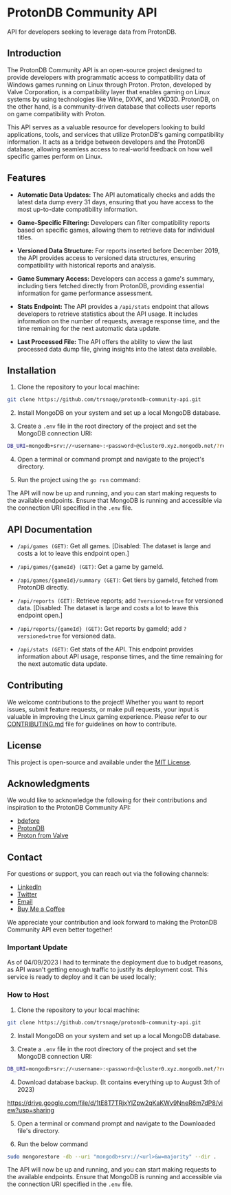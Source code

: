 # ProtonDB Community API

API for developers seeking to leverage data from ProtonDB.


## Introduction

The ProtonDB Community API is an open-source project designed to provide developers with programmatic access to compatibility data of Windows games running on Linux through Proton. Proton, developed by Valve Corporation, is a compatibility layer that enables gaming on Linux systems by using technologies like Wine, DXVK, and VKD3D. ProtonDB, on the other hand, is a community-driven database that collects user reports on game compatibility with Proton.

This API serves as a valuable resource for developers looking to build applications, tools, and services that utilize ProtonDB's gaming compatibility information. It acts as a bridge between developers and the ProtonDB database, allowing seamless access to real-world feedback on how well specific games perform on Linux.

## Features

- **Automatic Data Updates:** The API automatically checks and adds the latest data dump every 31 days, ensuring that you have access to the most up-to-date compatibility information.

- **Game-Specific Filtering:** Developers can filter compatibility reports based on specific games, allowing them to retrieve data for individual titles.

- **Versioned Data Structure:** For reports inserted before December 2019, the API provides access to versioned data structures, ensuring compatibility with historical reports and analysis.

- **Game Summary Access:** Developers can access a game's summary, including tiers fetched directly from ProtonDB, providing essential information for game performance assessment.

- **Stats Endpoint:** The API provides a `/api/stats` endpoint that allows developers to retrieve statistics about the API usage. It includes information on the number of requests, average response time, and the time remaining for the next automatic data update.

- **Last Processed File:** The API offers the ability to view the last processed data dump file, giving insights into the latest data available.

## Installation

1. Clone the repository to your local machine:

```bash
git clone https://github.com/trsnaqe/protondb-community-api.git
```

2. Install MongoDB on your system and set up a local MongoDB database.

3. Create a `.env` file in the root directory of the project and set the MongoDB connection URI:

```bash
DB_URI=mongodb+srv://<username>:<password>@cluster0.xyz.mongodb.net/?retryWrites=true&w=majority
```

4. Open a terminal or command prompt and navigate to the project's directory.

5. Run the project using the `go run` command:

The API will now be up and running, and you can start making requests to the available endpoints. Ensure that MongoDB is running and accessible via the connection URI specified in the `.env` file.

## API Documentation

- `/api/games (GET)`: Get all games. [Disabled: The dataset is large and costs a lot to leave this endpoint open.]

- `/api/games/{gameId} (GET)`: Get a game by gameId.
- `/api/games/{gameId}/summary (GET)`: Get tiers by gameId, fetched from ProtonDB directly.

- `/api/reports (GET)`: Retrieve reports; add `?versioned=true` for versioned data. [Disabled: The dataset is large and costs a lot to leave this endpoint open.]

- `/api/reports/{gameId} (GET)`: Get reports by gameId; add `?versioned=true` for versioned data.

- `/api/stats (GET)`: Get stats of the API. This endpoint provides information about API usage, response times, and the time remaining for the next automatic data update.

## Contributing

We welcome contributions to the project! Whether you want to report issues, submit feature requests, or make pull requests, your input is valuable in improving the Linux gaming experience. Please refer to our [CONTRIBUTING.md](CONTRIBUTING.md) file for guidelines on how to contribute.

## License

This project is open-source and available under the [MIT License](LICENSE).

## Acknowledgments

We would like to acknowledge the following for their contributions and inspiration to the ProtonDB Community API:

- [bdefore](https://github.com/bdefore)
- [ProtonDB](https://protondb.com/)
- [Proton from Valve](https://github.com/ValveSoftware/Proton)

## Contact

For questions or support, you can reach out via the following channels:

- [LinkedIn](https://www.linkedin.com/in/sacit)
- [Twitter](https://twitter.com/Trsnaqe)
- [Email](trsnaqe@gmail.com)
- [Buy Me a Coffee](https://www.buymeacoffee.com/trsnaqe)

We appreciate your contribution and look forward to making the ProtonDB Community API even better together!

### Important Update

As of 04/09/2023 I had to terminate the deployment due to budget reasons, as API wasn't getting enough traffic to justify its deployment cost. This service is ready to deploy and it can be used locally; 

### How to Host

1. Clone the repository to your local machine:

```bash
git clone https://github.com/trsnaqe/protondb-community-api.git
```

2. Install MongoDB on your system and set up a local MongoDB database.

3. Create a `.env` file in the root directory of the project and set the MongoDB connection URI:

```bash
DB_URI=mongodb+srv://<username>:<password>@cluster0.xyz.mongodb.net/?retryWrites=true&w=majority
```
4. Download database backup. (It contains everything up to August 3th of 2023)

https://drive.google.com/file/d/1tE8T7TRjxYlZpw2qKaKWv9NneR6m7dP8/view?usp=sharing

5. Open a terminal or command prompt and navigate to the Downloaded file's directory.

6. Run the below command

```bash
sudo mongorestore -db --uri "mongodb+srv://<url>&w=majority" --dir .
```

The API will now be up and running, and you can start making requests to the available endpoints. Ensure that MongoDB is running and accessible via the connection URI specified in the `.env` file.